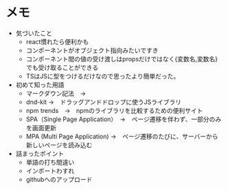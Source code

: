 # メモ
* 気づいたこと
    * react慣れたら便利かも
    * コンポーネントがオブジェクト指向みたいですき
    * コンポーネント間の値の受け渡しはpropsだけではなく{変数名,変数名}でも受け取ることができる
    * TSはJSに型をつけるだけなので思ったより簡単だった。
* 初めて知った用語
    * マークダウン記法　→　
    * dnd-kit →　ドラッグアンドドロップに使うJSライブラリ
    * npm trends　→　npmのライブラリを比較するための便利サイト
    * SPA（Single Page Application）　→　ページ遷移を伴わず、一部分のみを画面更新
    * MPA (Multi Page Application) →　ページ遷移のたびに、サーバーから新しいページを読み込む
* 詰まったポイント
    * 単語の打ち間違い
    * インポートわすれ
    * githubへのアップロード



